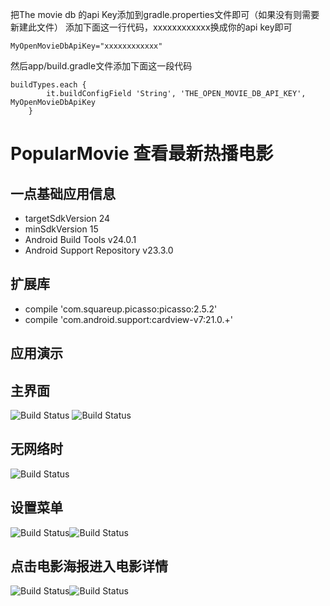 把The movie db 的api Key添加到gradle.properties文件即可（如果没有则需要新建此文件）
添加下面这一行代码，xxxxxxxxxxxx换成你的api key即可

`MyOpenMovieDbApiKey="xxxxxxxxxxxx"`

然后app/build.gradle文件添加下面这一段代码
```
buildTypes.each {
        it.buildConfigField 'String', 'THE_OPEN_MOVIE_DB_API_KEY', MyOpenMovieDbApiKey
    }
```
    
PopularMovie 查看最新热播电影
=====================

一点基础应用信息
--------
- targetSdkVersion 24
- minSdkVersion 15
- Android Build Tools v24.0.1
- Android Support Repository v23.3.0

扩展库
---
- compile 'com.squareup.picasso:picasso:2.5.2'
- compile 'com.android.support:cardview-v7:21.0.+'

应用演示
----
主界面
---
![Build Status](https://github.com/Vinlaxywei/Screen-Shot/blob/master/main-toprated.png?branch=master)
![Build Status](https://github.com/Vinlaxywei/Screen-Shot/blob/master/main-popular.png?branch=master)

无网络时
---
![Build Status](https://github.com/Vinlaxywei/Screen-Shot/blob/master/main-error.png?branch=master)

设置菜单
----
![Build Status](https://github.com/Vinlaxywei/Screen-Shot/blob/master/main-setting.png?branch=master)![Build Status](https://github.com/Vinlaxywei/Screen-Shot/blob/master/main-movieSort.png?branch=master)

点击电影海报进入电影详情
----
![Build Status](https://github.com/Vinlaxywei/Screen-Shot/blob/master/main-detail.png?branch=master)![Build Status](https://github.com/Vinlaxywei/Screen-Shot/blob/master/main-detail02.png?branch=master)

